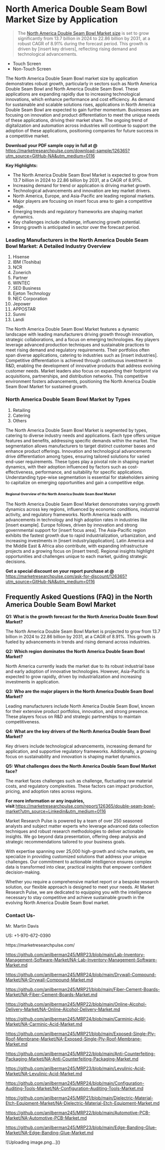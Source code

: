 <h1>North America Double Seam Bowl Market&nbsp;Size by Application</h1><blockquote><p>The <a href="https://marketresearchpulse.com/download-sample/126365?utm_source=GitHub-NA&amp;utm_medium=0116">North America Double Seam Bowl Market size</a> is set to grow significantly from 13.7 billion in 2024 to 22.86 billion by 2031, at a robust CAGR of 8.91% during the forecast period. This growth is driven by [insert key drivers], reflecting rising demand and technological advancements.</p></blockquote><ul><li>Touch Screen<li> Non-Touch Screen</li></ul><p>The North America Double Seam Bowl market size by application demonstrates robust growth, particularly in sectors such as North America Double Seam Bowl and North America Double Seam Bowl. These applications are expanding rapidly due to increasing technological innovations, which enhance performance and cost efficiency. As demand for sustainable and scalable solutions rises, applications in North America Double Seam Bowl are expected to gain further momentum. Businesses are focusing on innovation and product differentiation to meet the unique needs of these applications, driving their market share. The ongoing trend of digitalization and automation across industries will continue to support the adoption of these applications, positioning companies for future success in a competitive market.</p><p><strong>Download your PDF sample copy in full at @ </strong><a href="https://marketresearchpulse.com/download-sample/126365?utm_source=GitHub-NA&amp;utm_medium=0116">https://marketresearchpulse.com/download-sample/126365?utm_source=GitHub-NA&amp;utm_medium=0116</a></p><p><strong>Key Highlights: </strong></p><ul><li>The North America Double Seam Bowl Market is expected to grow from 13.7 billion in 2024 to 22.86 billion by 2031, at a CAGR of 8.91%.</li><li>Increasing demand for trend or application is driving market growth.</li><li>Technological advancements and innovation are key market drivers.</li><li>North America, Europe, and Asia-Pacific are leading regional markets.</li><li>Major players are focusing on insert focus area to gain a competitive edge.</li><li>Emerging trends and regulatory frameworks are shaping market dynamics.</li><li>Key challenges include challenge, influencing growth potential.</li><li>Strong growth is anticipated in sector over the forecast period.</li></ul><h3>Leading Manufacturers in the North America Double Seam Bowl Market: A Detailed Industry Overview</h3><ol><li>Hisense</li><li>IBM (Toshiba)</li><li>NCR</li><li>Zonerich</li><li>Partner</li><li>WINTEC</li><li>SED Business</li><li>Ejeton Technology</li><li>NEC Corporation</li><li>Jepower</li><li>APPOSTAR</li><li>Sunmi</li><li>Landi</li></ol><div class="flex max-w-full flex-col flex-grow"><div class="min-h-8 text-message flex w-full flex-col items-end gap-2 whitespace-normal break-words [.text-message+&amp;]:mt-5" dir="auto" data-message-author-role="assistant" data-message-id="fd8432e4-4910-450d-b182-61b7bfb0a01f" data-message-model-slug="gpt-4o"><div class="flex w-full flex-col gap-1 empty:hidden first:pt-[3px]"><div class="markdown prose w-full break-words dark:prose-invert light"><p>The North America Double Seam Bowl Market features a dynamic landscape with leading manufacturers driving growth through innovation, strategic collaborations, and a focus on emerging technologies. Key players leverage advanced production techniques and sustainable practices to meet rising demand and regulatory requirements. Their portfolios often span diverse applications, catering to industries such as [insert industries]. Competitive differentiation is achieved through continuous investment in R&amp;D, enabling the development of innovative products that address evolving customer needs. Market leaders also focus on expanding their footprint via acquisitions, partnerships, and distribution networks. This competitive environment fosters advancements, positioning the North America Double Seam Bowl Market for sustained growth.</p></div></div></div></div><h3>North America Double Seam Bowl Market by Types</h3><ol><li>Retailing<li> Catering<li> Others</li></ol><div class="flex max-w-full flex-col flex-grow"><div class="min-h-8 text-message flex w-full flex-col items-end gap-2 whitespace-normal break-words [.text-message+&amp;]:mt-5" dir="auto" data-message-author-role="assistant" data-message-id="084470be-0bb7-4664-bddf-5156b4f41249" data-message-model-slug="gpt-4o-mini"><div class="flex w-full flex-col gap-1 empty:hidden first:pt-[3px]"><div class="markdown prose w-full break-words dark:prose-invert light"><p>The North America Double Seam Bowl Market is segmented by types, catering to diverse industry needs and applications. Each type offers unique features and benefits, addressing specific demands within the market. The segmentation allows manufacturers to target distinct customer bases and enhance product offerings. Innovation and technological advancements drive differentiation among types, ensuring tailored solutions for varied end-user requirements. These types play a pivotal role in shaping market dynamics, with their adoption influenced by factors such as cost-effectiveness, performance, and suitability for specific applications. Understanding type-wise segmentation is essential for stakeholders aiming to capitalize on emerging opportunities and gain a competitive edge.</p></div></div></div></div><h3><span style="font-size: 11px;">Regional Overview of the North America Double Seam Bowl Market</span></h3><div class="flex max-w-full flex-col flex-grow"><div class="min-h-8 text-message flex w-full flex-col items-end gap-2 whitespace-normal break-words [.text-message+&amp;]:mt-5" dir="auto" data-message-author-role="assistant" data-message-id="e9038762-ce64-4e30-91c9-9bd413514231" data-message-model-slug="gpt-4o-mini"><div class="flex w-full flex-col gap-1 empty:hidden first:pt-[3px]"><div class="markdown prose w-full break-words dark:prose-invert light"><p>The North America Double Seam Bowl Market demonstrates varying growth dynamics across key regions, influenced by economic conditions, industrial activity, and regulatory frameworks. North America leads with advancements in technology and high adoption rates in industries like [insert example]. Europe follows, driven by innovation and strong governmental support for [insert focus area]. The Asia-Pacific region exhibits the fastest growth due to rapid industrialization, urbanization, and increasing investments in [insert industry/application]. Latin America and the Middle East &amp; Africa also contribute, with expanding infrastructure projects and a growing focus on [insert trend]. Regional insights highlight opportunities and challenges unique to each market, guiding strategic decisions.</p></div></div></div></div><p><strong>Get a special discount on your report purchase at @ </strong><a href="https://marketresearchpulse.com/ask-for-discount/126365?utm_source=GitHub-NA&amp;utm_medium=0116">https://marketresearchpulse.com/ask-for-discount/126365?utm_source=GitHub-NA&amp;utm_medium=0116</a></p><h2>Frequently Asked Questions (FAQ) in the North America Double Seam Bowl Market</h2><p><strong>Q1: What is the growth forecast for the North America Double Seam Bowl Market?</strong></p><p>The North America Double Seam Bowl Market is projected to grow from 13.7 billion in 2024 to 22.86 billion by 2031, at a CAGR of 8.91%. This growth is fueled by advancements in trends and rising demand across industries.</p><p><strong>Q2: Which region dominates the North America Double Seam Bowl Market?</strong></p><p>North America currently leads the market due to its robust industrial base and early adoption of innovative technologies. However, Asia-Pacific is expected to grow rapidly, driven by industrialization and increasing investments in application.</p><p><strong>Q3: Who are the major players in the North America Double Seam Bowl Market?</strong></p><p>Leading manufacturers include North America Double Seam Bowl, known for their extensive product portfolios, innovation, and strong presence. These players focus on R&amp;D and strategic partnerships to maintain competitiveness.</p><p><strong>Q4: What are the key drivers of the North America Double Seam Bowl Market?</strong></p><p>Key drivers include technological advancements, increasing demand for application, and supportive regulatory frameworks. Additionally, a growing focus on sustainability and innovation is shaping market dynamics.</p><p><strong>Q5: What challenges does the North America Double Seam Bowl Market face?</strong></p><p>The market faces challenges such as challenge, fluctuating raw material costs, and regulatory complexities. These factors can impact production, pricing, and adoption rates across regions.</p><p><strong>For more information or any inquiries, visit&nbsp;</strong><a href="https://marketresearchpulse.com/report/126365/double-seam-bowl-market?utm_source=Linkedin&utm_medium=0116">https://marketresearchpulse.com/report/126365/double-seam-bowl-market?utm_source=Linkedin&utm_medium=0116</a></p><p>Market Research Pulse is powered by a team of over 250 seasoned analysts and subject matter experts who leverage advanced data collection techniques and robust research methodologies to deliver actionable insights. We go beyond data presentation, offering deep analysis and strategic recommendations tailored to your business goals.</p><p>With expertise spanning over 25,000 high-growth and niche markets, we specialize in providing customized solutions that address your unique challenges. Our commitment to actionable intelligence ensures complex data is transformed into clear, practical insights that empower confident decision-making.</p><p>Whether you require a comprehensive market report or a bespoke research solution, our flexible approach is designed to meet your needs. At Market Research Pulse, we are dedicated to equipping you with the intelligence necessary to stay competitive and achieve sustainable growth in the evolving North America Double Seam Bowl market.</p><h3><strong>Contact Us-</strong></h3><p>Mr. Martin Davis</p><p>US: +1-970-672-0390</p><p>https://marketresearchpulse.com/</p><p><a href="https://github.com/anilberman245/MRP23/blob/main/Lab-Inventory-Management-Software-Market/NA-Lab-Inventory-Management-Software-Market.md">https://github.com/anilberman245/MRP23/blob/main/Lab-Inventory-Management-Software-Market/NA-Lab-Inventory-Management-Software-Market.md</a></p><p><a href="https://github.com/anilberman245/MRP24/blob/main/Drywall-Compound-Market/NA-Drywall-Compound-Market.md">https://github.com/anilberman245/MRP24/blob/main/Drywall-Compound-Market/NA-Drywall-Compound-Market.md</a></p><p><a href="https://github.com/anilberman245/MRP21/blob/main/Fiber-Cement-Boards-Market/NA-Fiber-Cement-Boards-Market.md">https://github.com/anilberman245/MRP21/blob/main/Fiber-Cement-Boards-Market/NA-Fiber-Cement-Boards-Market.md</a></p><p><a href="https://github.com/anilberman245/MRP22/blob/main/Online-Alcohol-Delivery-Market/NA-Online-Alcohol-Delivery-Market.md">https://github.com/anilberman245/MRP22/blob/main/Online-Alcohol-Delivery-Market/NA-Online-Alcohol-Delivery-Market.md</a></p><p><a href="https://github.com/anilberman245/MRP24/blob/main/Carminic-Acid-Market/NA-Carminic-Acid-Market.md">https://github.com/anilberman245/MRP24/blob/main/Carminic-Acid-Market/NA-Carminic-Acid-Market.md</a></p><p><a href="https://github.com/anilberman245/MRP21/blob/main/Exposed-Single-Ply-Roof-Membrane-Market/NA-Exposed-Single-Ply-Roof-Membrane-Market.md">https://github.com/anilberman245/MRP21/blob/main/Exposed-Single-Ply-Roof-Membrane-Market/NA-Exposed-Single-Ply-Roof-Membrane-Market.md</a></p><p><a href="https://github.com/anilberman245/MRP22/blob/main/Anti-Counterfeiting-Packaging-Market/NA-Anti-Counterfeiting-Packaging-Market.md">https://github.com/anilberman245/MRP22/blob/main/Anti-Counterfeiting-Packaging-Market/NA-Anti-Counterfeiting-Packaging-Market.md</a></p><p><a href="https://github.com/anilberman245/MRP23/blob/main/Levulinic-Acid-Market/NA-Levulinic-Acid-Market.md">https://github.com/anilberman245/MRP23/blob/main/Levulinic-Acid-Market/NA-Levulinic-Acid-Market.md</a></p><p><a href="https://github.com/anilberman245/MRP24/blob/main/Configuration-Auditing-Tools-Market/NA-Configuration-Auditing-Tools-Market.md">https://github.com/anilberman245/MRP24/blob/main/Configuration-Auditing-Tools-Market/NA-Configuration-Auditing-Tools-Market.md</a></p><p><a href="https://github.com/anilberman245/MRP21/blob/main/Dielectric-Material-Etch-Equipment-Market/NA-Dielectric-Material-Etch-Equipment-Market.md">https://github.com/anilberman245/MRP21/blob/main/Dielectric-Material-Etch-Equipment-Market/NA-Dielectric-Material-Etch-Equipment-Market.md</a></p><p><a href="https://github.com/anilberman245/MRP22/blob/main/Automotive-PCB-Market/NA-Automotive-PCB-Market.md">https://github.com/anilberman245/MRP22/blob/main/Automotive-PCB-Market/NA-Automotive-PCB-Market.md</a></p><p><a href="https://github.com/anilberman245/MRP23/blob/main/Edge-Banding-Glue-Market/NA-Edge-Banding-Glue-Market.md">https://github.com/anilberman245/MRP23/blob/main/Edge-Banding-Glue-Market/NA-Edge-Banding-Glue-Market.md</a></p>
![Uploading image.png…]()
